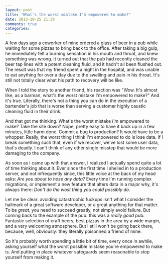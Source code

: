 ```yaml
---
layout: post
title: "What's the worst mistake I'm empowered to make?"
date: 2013-10-25 21:39
comments: true
categories: 
---
```


A few days ago a coworker of mine ordered a glass of beer in a pub while waiting for some pizzas to bring back to the office. After taking a big gulp, he immediately felt a burning sensation in his mouth and throat, and knew something was wrong. It turned out that the pub had recently cleaned the beer tap lines with a potent cleaning fluid, and it hadn't all been flushed out. The result was that my friend spent a night in the hospital, and was unable to eat anything for over a day due to the swelling and pain in his throat. It's still not totally clear what his path to recovery will be like.

When I told the story to another friend, his reaction was "Wow. It's almost like, as a barman, what's the worst mistake I'm empowered to make?" And it's true. Literally, there's not a thing you can do in the execution of a bartender's job that is worse than serving a customer highly caustic cleaning fluid in their drink.

And that got me thinking. What's the worst mistake _I'm_ empowered to make? Take the site down? Nope, pretty easy to have it back up in a few minutes, little harm done. Commit a bug to production? It would have to be a whopper. Really, the worst thing I think I'm empowered to do is lose data. If I break something such that, even if we recover, we've lost some user data, that's deadly. I can't think of any other single misstep that would be more damaging to the company. 

As soon as I came up with that answer, I realized I actually spend quite a lot of time thinking about it. Ever since the first time I shelled in to a production server, and not infrequently since, this little voice at the back of my head asks: _Are you about to hose any data?_ Every time I'm running complex migrations, or implement a new feature that alters data in a major why, it's always there: _Don't do the wost thing you could possibly do._

Let me be clear: avoiding catastrophic fuckups isn't what I consider the hallmark of a great software developer, or a great anything for that matter. To be _great_, you need to succeed greatly, not simply avoid failure. But coming back to the example of the pub: this was a _really good_ pub. Fantastic selection of craft beers, best pizzas in the area by a wide margin, and a very welcoming atmosphere. But I still won't be going back there, because, well, obviously: they literally poisonned a friend of mine.

So it's probably worth spending a little bit of time, every once in awhile, asking yourself what the worst possible mistake you're empowered to make is. And putting in place whatever safeguards seem reasonable to stop yourself from making it.
